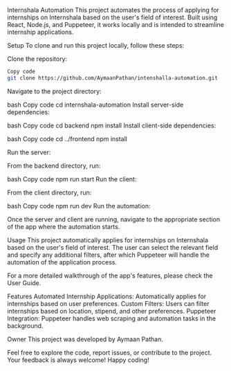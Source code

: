 Internshala Automation
This project automates the process of applying for internships on Internshala based on the user's field of interest. Built using React, Node.js, and Puppeteer, it works locally and is intended to streamline internship applications.

Setup
To clone and run this project locally, follow these steps:

Clone the repository:

```bash
Copy code
git clone https://github.com/AymaanPathan/intenshalla-automation.git
```
Navigate to the project directory:

bash
Copy code
cd internshala-automation
Install server-side dependencies:

bash
Copy code
cd backend
npm install
Install client-side dependencies:

bash
Copy code
cd ../frontend
npm install


Run the server:

From the backend directory, run:

bash
Copy code
npm run start
Run the client:

From the client directory, run:

bash
Copy code
npm run dev
Run the automation:

Once the server and client are running, navigate to the appropriate section of the app where the automation starts.

Usage
This project automatically applies for internships on Internshala based on the user's field of interest. The user can select the relevant field and specify any additional filters, after which Puppeteer will handle the automation of the application process.

For a more detailed walkthrough of the app's features, please check the User Guide.

Features
Automated Internship Applications: Automatically applies for internships based on user preferences.
Custom Filters: Users can filter internships based on location, stipend, and other preferences.
Puppeteer Integration: Puppeteer handles web scraping and automation tasks in the background.


Owner
This project was developed by Aymaan Pathan.

Feel free to explore the code, report issues, or contribute to the project. Your feedback is always welcome! Happy coding!

